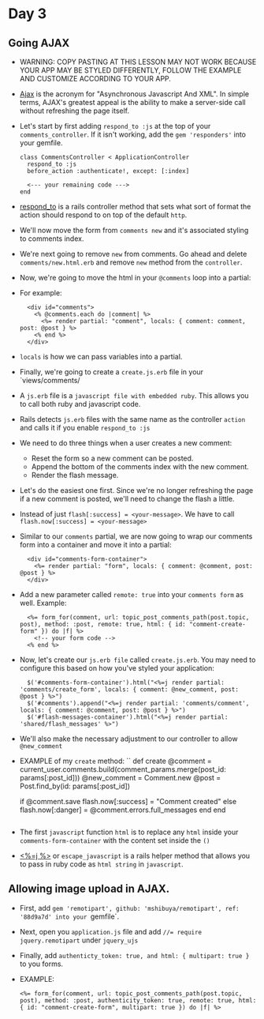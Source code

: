# Day 3

## Going AJAX

- WARNING: COPY PASTING AT THIS LESSON MAY NOT WORK BECAUSE YOUR APP MAY BE STYLED DIFFERENTLY, FOLLOW THE EXAMPLE AND CUSTOMIZE ACCORDING TO YOUR APP.

- [Ajax](https://developer.mozilla.org/en-US/docs/AJAX/Getting_Started) is the acronym for "Asynchronous Javascript And XML". In simple terms,
AJAX's greatest appeal is the ability to make a server-side call without refreshing the page itself.

- Let's start by first adding `respond_to :js` at the top of your `comments_controller`. If it isn't working, add the `gem 'responders'` into your gemfile.

  ```
  class CommentsController < ApplicationController
    respond_to :js
    before_action :authenticate!, except: [:index]

    <--- your remaining code --->
  end
  ```

- [respond_to](http://apidock.com/rails/ActionController/MimeResponds/InstanceMethods/respond_to) is a rails controller
method that sets what sort of format the action should respond to on top of the default `http`.

- We'll now move the form from `comments new` and it's associated styling to comments index.

- We're next going to remove `new` from comments. Go ahead and delete `comments/new.html.erb` and remove `new` method
from the `controller`.

- Now, we're going to move the html in your `@comments` loop into a partial:

- For example:

  ```
    <div id="comments">
      <% @comments.each do |comment| %>
        <%= render partial: "comment", locals: { comment: comment, post: @post } %>
      <% end %>
    </div>
  ```

- `locals` is how we can pass variables into a partial.

- Finally, we're going to create a `create.js.erb` file in your `views/comments/

- A `js.erb` file is a `javascript file with embedded ruby`. This allows you to call both ruby and javascript code.

- Rails detects `js.erb` files with the same name as the controller `action` and calls it if you enable `respond_to :js`

- We need to do three things when a user creates a new comment:
  - Reset the form so a new comment can be posted.
  - Append the bottom of the comments index with the new comment.
  - Render the flash message.

- Let's do the easiest one first. Since we're no longer refreshing the page if a new comment is posted, we'll need to change the flash a little.

- Instead of just `flash[:success] = <your-message>`. We have to call `flash.now[:success] = <your-message>`

- Similar to our `comments` partial, we are now going to wrap our comments form into a container and move it into a partial:

  ```
    <div id="comments-form-container">
      <%= render partial: "form", locals: { comment: @comment, post: @post } %>
    </div>
  ```

- Add a new parameter called `remote: true` into your `comments form` as well. Example:
  ```
    <%= form_for(comment, url: topic_post_comments_path(post.topic, post), method: :post, remote: true, html: { id: "comment-create-form" }) do |f| %>
      <!-- your form code -->
    <% end %>
  ```

- Now, let's create our `js.erb file` called `create.js.erb`. You may need to configure this based on how you've styled your application:

  ```
    $('#comments-form-container').html("<%=j render partial: 'comments/create_form', locals: { comment: @new_comment, post: @post } %>")
    $('#comments').append("<%=j render partial: 'comments/comment', locals: { comment: @comment, post: @post } %>")
    $('#flash-messages-container').html("<%=j render partial: 'shared/flash_messages' %>")
  ```

- We'll also make the necessary adjustment to our controller to allow `@new_comment`

- EXAMPLE of my `create` method:
  ``
  def create
    @comment = current_user.comments.build(comment_params.merge(post_id: params[:post_id]))
    @new_comment = Comment.new
    @post = Post.find_by(id: params[:post_id])

    if @comment.save
      flash.now[:success] = "Comment created"
    else
      flash.now[:danger] = @comment.errors.full_messages
    end
  end
  ```

- The first `javascript` function `html` is to replace any `html` inside your `comments-form-container` with the content set inside the `()`

- [<%=j %>](http://apidock.com/rails/ActionView/Helpers/JavaScriptHelper/escape_javascript) or `escape_javascript` is a rails helper method that allows you
to pass in ruby code as `html string` in `javascript`.

## Allowing image upload in AJAX.

- First, add `gem 'remotipart', github: 'mshibuya/remotipart', ref: '88d9a7d' into your `gemfile`.

- Next, open you `application.js` file and add `//= require jquery.remotipart` under `jquery_ujs`

- Finally, add `authenticty_token: true, and html: { multipart: true }` to you forms.

- EXAMPLE:
  ```
  <%= form_for(comment, url: topic_post_comments_path(post.topic, post), method: :post, authenticity_token: true, remote: true, html: { id: "comment-create-form", multipart: true }) do |f| %>
  ```
